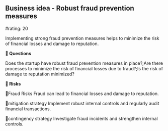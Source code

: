 

## Business idea - Robust fraud prevention measures

#rating: 20


Implementing strong fraud prevention measures helps to minimize the risk of financial losses and damage to reputation.

**💭 Questions**

Does the startup have robust fraud prevention measures in place?;Are there processes to minimize the risk of financial losses due to fraud?;Is the risk of damage to reputation minimized?

**🚨 Risks**

🚨Fraud Risks
Fraud can lead to financial losses and damage to reputation.

🚨mitigation strategy
Implement robust internal controls and regularly audit financial transactions.

🚨contingency strategy
Investigate fraud incidents and strengthen internal controls.




